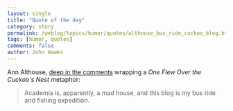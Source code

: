 ```yaml
---
layout: single 
title: "Quote of the day" 
category: story
permalink: /weblog/topics/humor/quotes/althouse_bus_ride_cuckoo_blog.html
tags: [humor, quotes] 
comments: false 
author: John Hawks 
---
```



<p>
Ann Althouse, <a href="http://althouse.blogspot.com/2007/01/adler-drezner-and-levy-try-to-close.html#comments">deep in the comments</a> wrapping a <i>One Flew Over the Cuckoo's Nest</i> metaphor: 
</p>

<blockquote>Academia is, apparently, a mad house, and this blog is my bus ride and fishing expedition.</blockquote>


